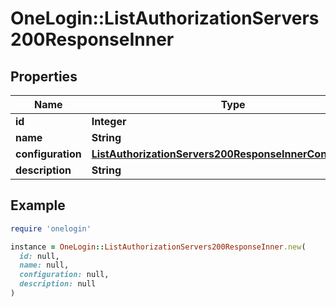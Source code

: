 # OneLogin::ListAuthorizationServers200ResponseInner

## Properties

| Name | Type | Description | Notes |
| ---- | ---- | ----------- | ----- |
| **id** | **Integer** |  | [optional] |
| **name** | **String** |  | [optional] |
| **configuration** | [**ListAuthorizationServers200ResponseInnerConfiguration**](ListAuthorizationServers200ResponseInnerConfiguration.md) |  | [optional] |
| **description** | **String** |  | [optional] |

## Example

```ruby
require 'onelogin'

instance = OneLogin::ListAuthorizationServers200ResponseInner.new(
  id: null,
  name: null,
  configuration: null,
  description: null
)
```

